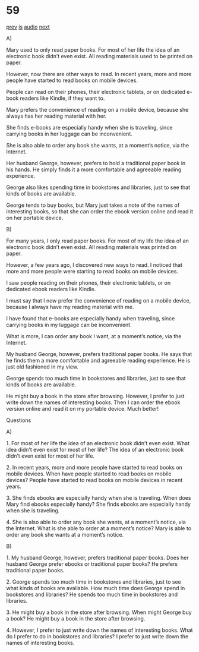 # 59

[prev](../en/story_58.md)
[is](../is/story_59.md)
[audio](../audio/story_59.mp3)
[next](../en/story_60.md)

A\)

Mary used to only read paper books. For most of her life the idea of an
electronic book didn’t even exist. All reading materials used to be
printed on paper.

However, now there are other ways to read. In recent years, more and
more people have started to read books on mobile devices.

People can read on their phones, their electronic tablets, or on
dedicated e-book readers like Kindle, if they want to.

Mary prefers the convenience of reading on a mobile device, because she
always has her reading material with her.

She finds e-books are especially handy when she is traveling, since
carrying books in her luggage can be inconvenient.

She is also able to order any book she wants, at a moment’s notice, via
the Internet.

Her husband George, however, prefers to hold a traditional paper book in
his hands. He simply finds it a more comfortable and agreeable reading
experience.

George also likes spending time in bookstores and libraries, just to see
that kinds of books are available.

George tends to buy books, but Mary just takes a note of the names of
interesting books, so that she can order the ebook version online and
read it on her portable device.

B\)

For many years, I only read paper books. For most of my life the idea of
an electronic book didn’t even exist. All reading materials was printed
on paper.

However, a few years ago, I discovered new ways to read. I noticed that
more and more people were starting to read books on mobile devices.

I saw people reading on their phones, their electronic tablets, or on
dedicated ebook readers like Kindle.

I must say that I now prefer the convenience of reading on a mobile
device, because I always have my reading material with me.

I have found that e-books are especially handy when traveling, since
carrying books in my luggage can be inconvenient.

What is more, I can order any book I want, at a moment’s notice, via the
Internet.

My husband George, however, prefers traditional paper books. He says
that he finds them a more comfortable and agreeable reading experience.
He is just old fashioned in my view.

George spends too much time in bookstores and libraries, just to see
that kinds of books are available.

He might buy a book in the store after browsing. However, I prefer to
just write down the names of interesting books. Then I can order the
ebook version online and read it on my portable device. Much better!

Questions

A\)

1\. For most of her life the idea of an electronic book didn’t even
exist. What idea didn’t even exist for most of her life? The idea of an
electronic book didn’t even exist for most of her life.

2\. In recent years, more and more people have started to read books on
mobile devices. When have people started to read books on mobile
devices? People have started to read books on mobile devices in recent
years.

3\. She finds ebooks are especially handy when she is traveling. When
does Mary find ebooks especially handy? She finds ebooks are especially
handy when she is traveling.

4\. She is also able to order any book she wants, at a moment’s notice,
via the Internet. What is she able to order at a moment’s notice? Mary
is able to order any book she wants at a moment’s notice.

B\)

1\. My husband George, however, prefers traditional paper books. Does
her husband George prefer ebooks or traditional paper books? He prefers
traditional paper books.

2\. George spends too much time in bookstores and libraries, just to see
what kinds of books are available. How much time does George spend in
bookstores and libraries? He spends too much time in bookstores and
libraries.

3\. He might buy a book in the store after browsing. When might George
buy a book? He might buy a book in the store after browsing.

4\. However, I prefer to just write down the names of interesting books.
What do I prefer to do in bookstores and libraries? I prefer to just
write down the names of interesting books.
